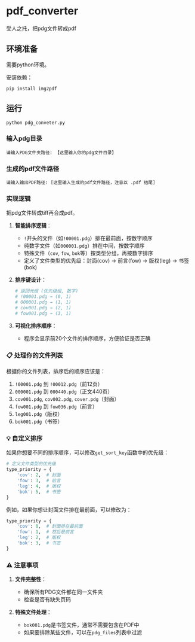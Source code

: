 # pdf_converter
受人之托，把pdg文件转成pdf

## 环境准备
需要python环境。

安装依赖：

`pip install img2pdf    `

## 运行

`python pdg_conveter.py`

### 输入pdg目录
`请输入PDG文件夹路径: 【这里输入你的pdg文件目录】`

### 生成的pdf文件路径
`请输入输出PDF路径: [这里输入生成的pdf文件路径，注意以 .pdf 结尾]         `

### 实现逻辑

把pdg文件转成tiff再合成pdf。

1. **智能排序逻辑**：
   - `!`开头的文件（如`!00001.pdg`）排在最前面，按数字顺序
   - 纯数字文件（如`000001.pdg`）排在中间，按数字顺序
   - 特殊文件（`cov`, `fow`, `bok`等）按类型分组，再按数字排序
   - 定义了文件类型的优先级：封面(cov) → 前言(fow) → 版权(leg) → 书签(bok)

2. **排序键设计**：
   ```python
   # 返回元组 (优先级组, 数字)
   # !00001.pdg → (0, 1)
   # 000001.pdg → (1, 1)
   # cov001.pdg → (2, 1)
   # fow001.pdg → (3, 1)
   ```

3. **可视化排序顺序**：
   - 程序会显示前20个文件的排序顺序，方便验证是否正确

### 📋 处理你的文件列表

根据你的文件列表，排序后的顺序应该是：
1. `!00001.pdg` 到 `!00012.pdg`（前12页）
2. `000001.pdg` 到 `000440.pdg`（正文440页）
3. `cov001.pdg`, `cov002.pdg`, `cover.pdg`（封面）
4. `fow001.pdg` 到 `fow036.pdg`（前言）
5. `leg001.pdg`（版权）
6. `bok001.pdg`（书签）

### 💡 自定义排序

如果你想要不同的排序顺序，可以修改`get_sort_key`函数中的优先级：

```python
# 定义文件类型的优先级
type_priority = {
    'cov': 2,  # 封面
    'fow': 3,  # 前言
    'leg': 4,  # 版权
    'bok': 5,  # 书签
}
```

例如，如果你想让封面文件排在最前面，可以修改为：
```python
type_priority = {
    'cov': 0,  # 封面排在最前面
    'fow': 1,  # 然后是前言
    'leg': 2,  # 版权
    'bok': 3,  # 书签
}
```

### ⚠️ 注意事项

1. **文件完整性**：
   - 确保所有PDG文件都在同一文件夹
   - 检查是否有缺失页码

2. **特殊文件处理**：
   - `bok001.pdg`是书签文件，通常不需要包含在PDF中
   - 如果要排除某些文件，可以在`pdg_files`列表中过滤


